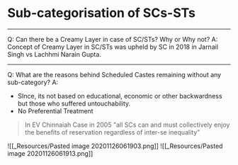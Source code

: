 # Sub-categorisation of SCs-STs

---

Q: Can there be a Creamy Layer in case of SC/STs? Why or Why not? 
A: Concept of Creamy Layer in SC/STs was upheld by SC in 2018 in Jarnail Singh vs Lachhmi Narain Gupta.

---

Q: What are the reasons behind Scheduled Castes remaining without any sub-category?
A: 
- SInce, its not based on educational, economic or other backwardness but those who suffered untouchability.
- No Preferential Treatment
> In EV Chinnaiah Case in 2005
> "all SCs can and must collectively enjoy the benefits of reservation regardless of inter-se inequality"  

![[_Resources/Pasted image 20201126061903.png]]
![[_Resources/Pasted image 20201126061913.png]]
